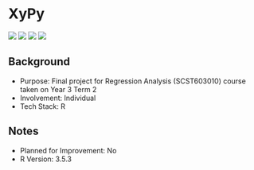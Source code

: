 # XyPy
<img src="https://img.shields.io/badge/Language-Indonesian-D5AE22"> <img src="https://img.shields.io/badge/Last Update-14/06/2019-0A7BBC"> <img src="https://img.shields.io/badge/Status-Working-2CB037"> <img src="https://img.shields.io/badge/Last Test-23/06/2023-2CB037">

## Background
- Purpose: Final project for Regression Analysis (SCST603010) course taken on Year 3 Term 2
- Involvement: Individual
- Tech Stack: R

## Notes
- Planned for Improvement: No
- R Version: 3.5.3